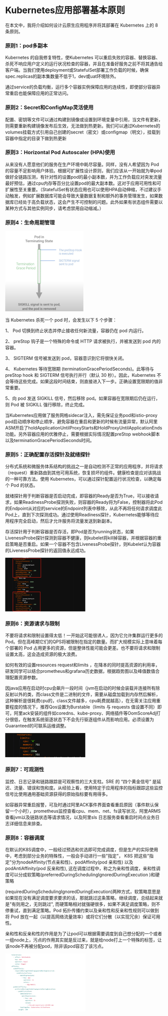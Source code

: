 # Kubernetes应用部署基本原则



在本文中，我将介绍如何设计云原生应用程序并将其部署在 Kubernetes 上的 8 条原则。

 

### 原则1：pod多副本

Kubernetes 的自我修复特性，使Kubernetes 可以重启失败的容器、替换容器、杀死不响应用户定义的运行状况检查的容器，并且在准备好服务之前不将其通告给客户端。当我们使用deployment或StatefulSet部署工作负载的时候，确保spec.replicas的副本集数量不低于1，dev或uat环境除外。

通过service的负载均衡，运行多个容器实例保障应用的连续性，即使部分容器异常重启也能保障应用的正常访问。

 

### 原则2：Secret和ConfigMap灵活使用

配置、密钥等文件可以通过构建到镜像或设置到环境变量中引用，当文件有更新，则需要重新构建镜像发布后生效，无法做到热更新。我们可以通过Kubernetes的volumes挂载方式引用自己创建的secret（密文）或configmap（明文），挂载到容器中指定的目录下做到热更新

 

 

### 原则3：Horizontal Pod Autoscaler (HPA)使用

从来没有人愿意他们的服务在生产环境中耗尽容量。同样，没有人希望因为 Pod 的容量不足影响用户体验。根据可扩展性设计原则，我们应该从一开始就为单pod做好全链路压测，有针对性的设置pod的最小副本数，并为工作负载应对突发流量最好预估，通过cpu内存等百分比设置pod的最大副本数。这对于应用可用性和可扩展性至关重要。（StatefulSet有状态应用也可以使用HPA自动伸缩，不过建议手动触发，例如扩展数据库可能会导致大量数据复制和额外的事务管理发生，如果数据库已经处于高负载状态，这会产生不可控制的问题。此外如果有状态组件需要以某种方式与其他实例同步，请考虑禁用自动缩减。）

 

 

### 原则4：生命周期管理

<img src="https://raw.githubusercontent.com/yinzhipeng123/Picture_Bed/main/202204200053318.png" alt="image-20220420005347257" style="zoom: 25%;" />

当 Kubernetes 杀死一个 pod 时，会发生以下 5 个步骤：

1、 Pod 切换到终止状态并停止接收任何新流量，容器仍在 pod 内运行。

2、 preStop 钩子是一个特殊的命令或 HTTP 请求被执行，并被发送到 pod 内的容器。

3、 SIGTERM 信号被发送到 pod，容器意识到它将很快关闭。

4、 Kubernetes 等待宽限期 (terminationGracePeriodSeconds)。此等待与 preStop hook 和 SIGTERM 信号执行并行（默认 30 秒）。因此，Kubernetes 不会等待这些完成。如果这段时间结束，则直接进入下一步。正确设置宽限期的值非常重要。

5、向 pod 发送 SIGKILL 信号，然后移除 pod。如果容器在宽限期后仍在运行，则 Pod 被 SIGKILL 强行移除，终止完成。

 

当Kubernetes应用做了服务网格sidecar注入，需先保证业务pod和istio-proxy pod启动顺序和停止顺序，避免容器在重启和更新的时候有流量异常，默认阿里ASM开启了holdApplicationUntilProxyStarts和HoldProxyUntilApplicationEnds功能。另外容器应用的优雅停止，需要根据实际情况配置preStop webhook脚本以及terminationGracePeriodSeconds时间。

 

### 原则5：正确配置存活探针及就绪探针

分布式系统和微服务体系结构的挑战之一是自动检测不正常的应用程序，并将请求（request）重新路由到其他可用系统，恢复损坏的组件。健康检查是应对该挑战的一种可靠方法。使用 Kubernetes，可以通过探针配置运行状况检查，以确定每个 Pod 的状态。

就绪探针用于判断容器是否启动完成，即容器的Ready是否为True，可以接收请求，如果ReadinessProbe探测失败，则容器的Ready将为False，控制器将此Pod的Endpoint从对应的service的Endpoint列表中移除，从此不再将任何请求调度此Pod上，直到下次探测成功。通过使用Readiness探针，Kubernetes能够等待应用程序完全启动，然后才允许服务将流量发送到新副本。

存活探针用于判断容器是否存活，即Pod是否为running状态，如果LivenessProbe探针探测到容器不健康，则kubelet将kill掉容器，并根据容器的重启策略是否重启。如果一个容器不包含LivenessProbe探针，则Kubelet认为容器的LivenessProbe探针的返回值永远成功。

<img src="https://raw.githubusercontent.com/yinzhipeng123/Picture_Bed/main/202204200058414.png" alt="image-20220420005828359" style="zoom:25%;" />

### 原则6：资源请求与限制

不要将请求和限制设置得太低！一开始这可能很诱人，因为它允许集群运行更多的 Pod。但在高峰期它们的QPS将被限制在指定的数量。而扩大规模实际上意味着每个部署的 Pod 占用更多的资源，但是整体性能可能会更差。也不要将请求和限制设置太高，这会造成资源的极大浪费。

如何有效的设置resources request和limits ，在降本的同时提高资源的利用率，研发同学可以结合prometheus和grafana历史数据，根据趋势图以及峰值数值合理配置资源参数。 

因java应用在启动时cpu会飙升一段时间（jvm在启动的时候会装载并连接所有除反射以外的类，而class文件是二进制的文件，需要从磁盘加载到内存然后解析，这种解析是很耗费cpu的，class文件越多，cpu耗费就越高），在无需关注应用重要程度的情况下，推荐Qos设置为Burstable（limits 与 requests 值设置不同）即可，阿里ack安装的组件如coredns、kube-proxy、网络插件等OomScoreAdj打分很低，在触发系统驱逐状态下不会先行驱逐组件从而影响应用。必须设置为Guaranteed的可联系运维调整。

<img src="https://raw.githubusercontent.com/yinzhipeng123/Picture_Bed/main/202204200059490.png" alt="image-20220420005941439" style="zoom:25%;" />

### 原则7：可观测性

监控、日志记录和链路跟踪是可观察性的三大支柱。SRE 的 “四个黄金信号” 是延迟、流量、错误和饱和度。从经验上看，使用特定于应用程序的指标跟踪这些监控信号比使用通用基础资源获得的原始指标要有用得多。

如容器异常重启报警，可及时通过阿里ACK事件界面查看重启原因（事件默认保留一个小时），prometheus监控查看cpu、mem、net、fs读写状况，阿里ARMS查看jvm以及链路状态等请求情况，以及阿里sls 日志服务查看重启时间点业务日志详细信息来排查。 

### 原则8：容器调度

在默认的K8S调度中，一般经过预选和优选即可完成调度，但是生产的实际使用中，考虑到部分业务的特殊性，一般会手动进行一些"指定"， K8S 把这些"指定"分为nodeAffinity(节点亲和性)、podAffinity(pod 亲和性) 以及 podAntiAffinity(pod 反亲和性), 这在调度过程中，称之为亲和性调度，亲和性调度可以分成软策略(preferredDuringSchedulingIgnoredDuringExecution )和硬策略

(requiredDuringSchedulingIgnoredDuringExecution)两种方式，软策略意思是如果现在没有满足调度要求要求的话，那就跳过这条策略，继续调度，总结起来就是"有则用之，无则跳过", 而硬策略相对就强硬很多，如果不满足调度策略，则不停重试，直到满足策略。Pod 拓扑传播约束以及亲和性和反亲和性规则可以做到将 Pod 放在一起（以提高网络流量效率）或将它们分散（以实现冗余）保证可用性。

亲和性和反亲和性的作用是为了让pod可以根据需要调度到自己想分配的一个或者一组node上，污点的作用其实就是反过来，就是给node打上一个特殊的标签，让该node不再被分配pod，除非该pod容忍了该污点。

<img src="https://raw.githubusercontent.com/yinzhipeng123/Picture_Bed/main/202204200100261.png" alt="image-20220420010042201" style="zoom:25%;" />

 